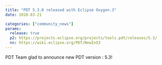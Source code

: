 ```yaml
---
title: "PDT 5.3.0 released with Eclipse Oxygen.3"
date: 2018-03-21

categories: ["community_news"]
params:
  release: true
  p2: https://projects.eclipse.org/projects/tools.pdt/releases/5.3/
  nn: https://wiki.eclipse.org/PDT/NewIn53
--- 
```

PDT Team glad to announce new PDT version : 5.3!
